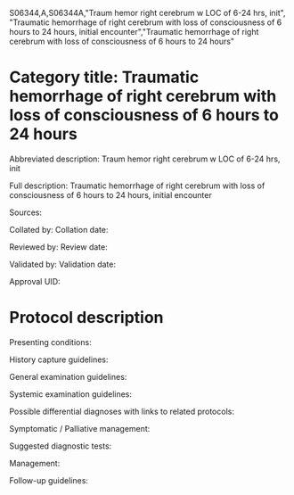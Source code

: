 S06344,A,S06344A,"Traum hemor right cerebrum w LOC of 6-24 hrs, init", "Traumatic hemorrhage of right cerebrum with loss of consciousness of 6 hours to 24 hours, initial encounter","Traumatic hemorrhage of right cerebrum with loss of consciousness of 6 hours to 24 hours"
# Category title: Traumatic hemorrhage of right cerebrum with loss of consciousness of 6 hours to 24 hours

Abbreviated description: Traum hemor right cerebrum w LOC of 6-24 hrs, init

Full description: Traumatic hemorrhage of right cerebrum with loss of consciousness of 6 hours to 24 hours, initial encounter

Sources:

Collated by:
Collation date:

Reviewed by:
Review date:

Validated by:
Validation date:

Approval UID:

# Protocol description

Presenting conditions:

History capture guidelines:

General examination guidelines:

Systemic examination guidelines:

Possible differential diagnoses with links to related protocols:

Symptomatic / Palliative management:

Suggested diagnostic tests:

Management:

Follow-up guidelines:
